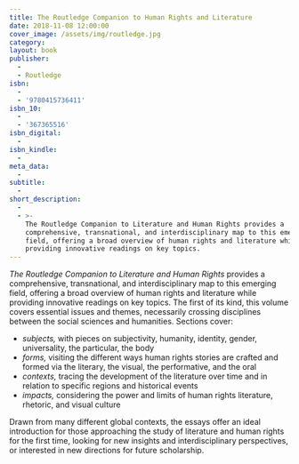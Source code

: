 ```yaml
---
title: The Routledge Companion to Human Rights and Literature
date: 2018-11-08 12:00:00
cover_image: /assets/img/routledge.jpg
category:
layout: book
publisher:
  -
  - Routledge
isbn:
  -
  - '9780415736411'
isbn_10:
  -
  - '367365516'
isbn_digital:
  -
isbn_kindle:
  -
meta_data:
  -
subtitle:
  -
short_description:
  -
  - >-
    The Routledge Companion to Literature and Human Rights provides a
    comprehensive, transnational, and interdisciplinary map to this emerging
    field, offering a broad overview of human rights and literature while
    providing innovative readings on key topics.
---
```


*The Routledge Companion to Literature and Human Rights* provides a comprehensive, transnational, and interdisciplinary map to this emerging field, offering a broad overview of human rights and literature while providing innovative readings on key topics. The first of its kind, this volume covers essential issues and themes, necessarily crossing disciplines between the social sciences and humanities. Sections cover:

* *subjects,* with pieces on subjectivity, humanity, identity, gender, universality, the particular, the body
* *forms,* visiting the different ways human rights stories are crafted and formed via the literary, the visual, the performative, and the oral
* *contexts,* tracing the development of the literature over time and in relation to specific regions and historical events
* *impacts,* considering the power and limits of human rights literature, rhetoric, and visual culture

Drawn from many different global contexts, the essays offer an ideal introduction for those approaching the study of literature and human rights for the first time, looking for new insights and interdisciplinary perspectives, or interested in new directions for future scholarship.

&nbsp;

&nbsp;